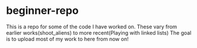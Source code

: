 # beginner-repo
This is a repo for some of the code I have worked on. These vary from earlier works(shoot_aliens) to more recent(Playing with linked lists)
The goal is to upload most of my work to here from now on!
